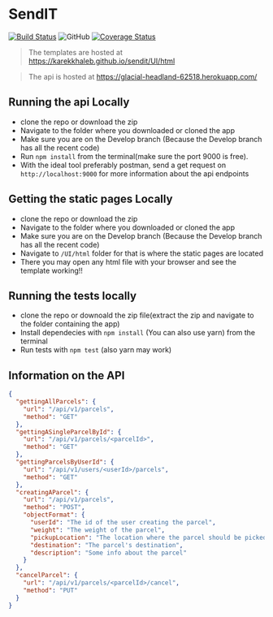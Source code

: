 # SendIT

[![Build Status](https://travis-ci.org/karekkhaleb/sendit.svg?branch=api-endpoint)](https://travis-ci.org/karekkhaleb/sendit)
![GitHub](https://img.shields.io/github/license/mashape/apistatus.svg)
[![Coverage Status](https://coveralls.io/repos/github/karekkhaleb/sendit/badge.svg?branch=Develop)](https://coveralls.io/github/karekkhaleb/sendit?branch=Develop)

> The templates are hosted at https://karekkhaleb.github.io/sendit/UI/html

> The api is hosted at https://glacial-headland-62518.herokuapp.com/

## Running the api Locally

* clone the repo or download the zip
* Navigate to the folder where you downloaded or cloned the app
* Make sure you are on the Develop branch (Because the Develop branch has all the recent code)
* Run `npm install` from the terminal(make sure the port 9000 is free).
* With the ideal tool preferably postman, send a get request on `http://localhost:9000` for more information about the api endpoints

## Getting the static pages Locally

* clone the repo or download the zip
* Navigate to the folder where you downloaded or cloned the app
* Make sure you are on the Develop branch (Because the Develop branch has all the recent code)
* Navigate to `/UI/html` folder for that is where the static pages are located
* There you may open any html file with your browser and see the template working!!

## Running the tests locally 
* clone the repo or downoald the zip file(extract the zip and navigate to the folder containing the app)
* Install dependecies with `npm install` (You can also use yarn) from the terminal
* Run tests with `npm test` (also yarn may work)


## Information on the API


```json
{
  "gettingAllParcels": {
    "url": "/api/v1/parcels",
    "method": "GET"
  },
  "gettingASingleParcelById": {
    "url": "/api/v1/parcels/<parcelId>",
    "method": "GET"
  },
  "gettingParcelsByUserId": {
    "url": "/api/v1/users/<userId>/parcels",
    "method": "GET"
  },
  "creatingAParcel": {
    "url": "/api/v1/parcels",
    "method": "POST",
    "objectFormat": {
      "userId": "The id of the user creating the parcel",
      "weight": "The weight of the parcel",
      "pickupLocation": "The location where the parcel should be picked up",
      "destination": "The parcel's destination",
      "description": "Some info about the parcel"
    }
  },
  "cancelParcel": {
    "url": "/api/v1/parcels/<parcelId>/cancel",
    "method": "PUT"
  }
}

```

